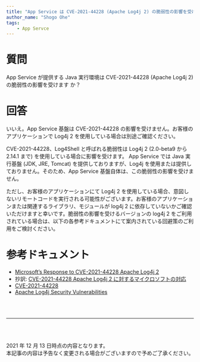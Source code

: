 ```yaml
---
title: "App Service は CVE-2021-44228 (Apache Log4j 2) の脆弱性の影響を受けますか"
author_name: "Shogo Ohe"
tags:
    - App Servce
---
```


# 質問
App Service が提供する Java 実行環境は CVE-2021-44228 (Apache Log4j 2) の脆弱性の影響を受けます
か？

# 回答
いいえ。App Service 基盤は CVE-2021-44228 の影響を受けません。お客様のアプリケーションで Log4j 2 を使用している場合は別途ご確認ください。

CVE-2021-44228、Log4Shell と呼ばれる脆弱性は Log4j 2 (2.0-beta9 から 2.14.1 まで) を使用している場合に影響を受けます。
App Service では Java 実行基盤 (JDK, JRE, Tomcat) を提供しておりますが、Log4j を使用または提供しておりません。そのため、App Service 基盤自体は、この脆弱性の影響を受けません。

ただし、お客様のアプリケーションにて Log4j 2 を使用している場合、意図しないリモートコードを実行される可能性がございます。お客様のアプリケーションまたは関連するライブラリ、モジュールが log4j 2 に依存していないかご確認いただけますと幸いです。脆弱性の影響を受けるバージョンの log4j 2 をご利用されている場合は、以下の各参考ドキュメントにて案内されている回避策のご利用をご検討ください。

# 参考ドキュメント
- [Microsoft’s Response to CVE-2021-44228 Apache Log4j 2](https://msrc-blog.microsoft.com/2021/12/11/microsofts-response-to-cve-2021-44228-apache-log4j2/)
- 抄訳: [CVE-2021-44228 Apache Log4j 2 に対するマイクロソフトの対応](https://msrc-blog.microsoft.com/2021/12/12/microsofts-response-to-cve-2021-44228-apache-log4j2-jp/)
- [CVE-2021-44228](https://cve.mitre.org/cgi-bin/cvename.cgi?name=2021-44228)
- [Apache Log4j Security Vulnerabilities](https://logging.apache.org/log4j/2.x/security.html)

<br>
<br>

---

<br>
<br>

2021 年 12 月 13 日時点の内容となります。<br>
本記事の内容は予告なく変更される場合がございますので予めご了承ください。

<br>
<br>
